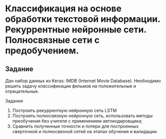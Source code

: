 # Классификация на основе обработки текстовой информации. Рекуррентные нейронные сети. Полносвязные сети с предобучением.
## Задание
Дан набор данных из Keras: IMDB (Internet Movie Database). Необходимо решить задачу классификации фильмов на положительные и отрицательные. 

Задание 
1. Построить рекуррентную нейронную сеть LSTM
2. Построить полносвязную нейронную сеть, использовать методы преобучения без учителя с применением автокодировщика;
3. Сравнить полученные точности и потери для построенных сверточной и полносвязной сетей на этапах обучения и валидации.
